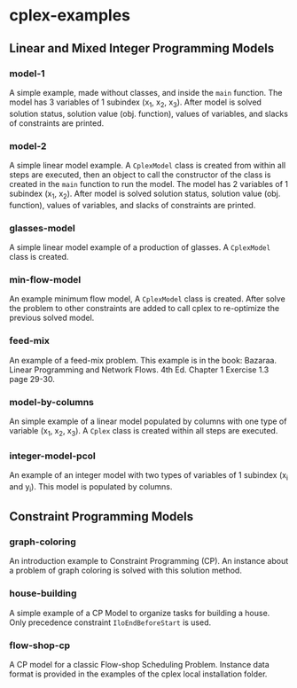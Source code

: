 # cplex-examples

## Linear and Mixed Integer Programming Models

### model-1
A simple example, made without classes, and inside the ```main``` function. The model has 3 variables of 1 subindex (x<sub>1</sub>, x<sub>2</sub>, x<sub>3</sub>). After model is solved solution status, solution value (obj. function), values of variables, and slacks of constraints are printed.

### model-2
A simple linear model example. A ```CplexModel``` class is created from within all steps are executed, then an object to call the constructor of the class is created in the ```main``` function to run the model. The model has 2 variables of 1 subindex (x<sub>1</sub>, x<sub>2</sub>). After model is solved solution status, solution value (obj. function), values of variables, and slacks of constraints are printed.

### glasses-model
A simple linear model example of a production of glasses. A ```CplexModel``` class is created.

### min-flow-model
An example minimum flow model, A ```CplexModel``` class is created. After solve the problem to other constraints are added to call cplex to re-optimize the previous solved model. 

### feed-mix
An example of a feed-mix problem. This example is in the book: Bazaraa. Linear Programming and Network Flows. 4th Ed. Chapter 1 Exercise 1.3 page 29-30.

### model-by-columns
An simple example of a linear model populated by columns with one type of variable (x<sub>1</sub>, x<sub>2</sub>, x<sub>3</sub>). A ```Cplex``` class is created within all steps are executed.

### integer-model-pcol
An example of an integer model with two types of variables of 1 subindex (x<sub>i</sub> and y<sub>i</sub>). This model is populated by columns.

## Constraint Programming Models
### graph-coloring
An introduction example to Constraint Programming (CP). An instance about a problem of graph coloring is solved with this solution method.

### house-building
A simple example of a CP Model to organize tasks for building a house. Only precedence constraint ```IloEndBeforeStart``` is used.

### flow-shop-cp
A CP model for a classic Flow-shop Scheduling Problem. Instance data format is provided in the examples of the cplex local installation folder.
